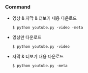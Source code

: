 ### Command
- 영상 & 자막 & 더보기 내용 다운로드
    ```
    $ python youtube.py -video -meta
    ```
- 영상만 다운로드
    ```
    $ python youtube.py -video
    ```
- 자막 & 더보기 내용 다운로드
    ```
    $ python youtube.py -meta
    ```
